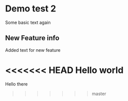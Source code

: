# Demo test 2

Some basic text again

## New Feature info

Added text for new feature

<<<<<<< HEAD
Hello world
=======
Hello there
>>>>>>> master
